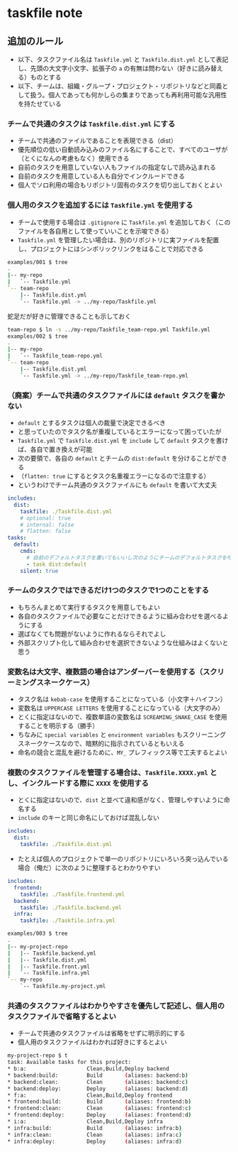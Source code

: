 # taskfile note

## 追加のルール

- 以下、タスクファイル名は `Taskfile.yml` と `Taskfile.dist.yml` として表記し、先頭の大文字小文字、拡張子の `a` の有無は問わない（好きに読み替える）ものとする
- 以下、チームは、組織・グループ・プロジェクト・リポジトリなどと同義として扱う。個人であっても何かしらの集まりであっても再利用可能な汎用性を持たせている

### チームで共通のタスクは `Taskfile.dist.yml` にする

- チームで共通のファイルであることを表現できる（dist）
- 優先順位の低い自動読み込みのファイル名にすることで、すべてのユーザが（とくになんの考慮もなく）使用できる
- 自前のタスクを用意していない人もファイルの指定なしで読み込まれる
- 自前のタスクを用意している人も自分でインクルードできる
- 個人でソロ利用の場合もリポジトリ固有のタスクを切り出しておくとよい

### 個人用のタスクを追加するには `Taskfile.yml` を使用する

- チームで使用する場合は `.gitignore` に `Taskfile.yml` を追加しておく（このファイルを各自用として使っていいことを示唆できる）
- `Taskfile.yml` を管理したい場合は、別のリポジトリに実ファイルを配置し、プロジェクトにはシンボリックリンクをはることで対応できる

```bash
examples/001 $ tree
.
|-- my-repo
|   `-- Taskfile.yml
`-- team-repo
    |-- Taskfile.dist.yml
    `-- Taskfile.yml -> ../my-repo/Taskfile.yml
```

蛇足だが好きに管理できることも示しておく

```bash
team-repo $ ln -s ../my-repo/Taskfile_team-repo.yml Taskfile.yml
examples/002 $ tree
.
|-- my-repo
|   `-- Taskfile_team-repo.yml
`-- team-repo
    |-- Taskfile.dist.yml
    `-- Taskfile.yml -> ../my-repo/Taskfile_team-repo.yml
```

### （廃案）チームで共通のタスクファイルには `default` タスクを書かない

- `default` とするタスクは個人の裁量で決定できるべき
- と思っていたのでタスク名が重複しているとエラーになって困っていたが
- `Taskfile.yml` で `Taskfile.dist.yml` を `include` して `default` タスクを書けば、各自で置き換えが可能
- 次の要領で、各自の `default` とチームの `dist:default` を分けることができる
- （`flatten: true` にするとタスク名重複エラーになるので注意する）
- というわけでチーム共通のタスクファイルにも `default` を書いて大丈夫

```yaml:Taskfile.yml
includes:
  dist:
    taskfile: ./Taskfile.dist.yml
    # optional: true
    # internal: false
    # flatten: false
tasks:
  default:
    cmds:
      # 自前のデフォルトタスクを書いてもいいし次のようにチームのデフォルトタスクを呼んでもいい
      - task dist:default
    silent: true
```

### チームのタスクではできるだけ1つのタスクで1つのことをする

- もちろんまとめて実行するタスクを用意してもよい
- 各自のタスクファイルで必要なことだけできるように組み合わせを選べるようにする
- 選ばなくても問題がないように作れるならそれでよし
- 外部スクリプト化して組み合わせを選択できないような仕組みはよくないと思う

### 変数名は大文字、複数語の場合はアンダーバーを使用する（スクリーミングスネークケース）

- タスク名は `kebab-case` を使用することになっている（小文字＋ハイフン）
- 変数名は `UPPERCASE LETTERS` を使用することになっている（大文字のみ）
- とくに指定はないので、複数単語の変数名は `SCREAMING_SNAKE_CASE` を使用することを明示する（勝手）
- ちなみに `special variables` と `environment variables` もスクリーニングスネークケースなので、暗黙的に指示されているともいえる
- 命名の競合と混乱を避けるために、`MY_` プレフィックス等で工夫するとよい

### 複数のタスクファイルを管理する場合は、`Taskfile.XXXX.yml` とし、インクルードする際に `XXXX` を使用する

- とくに指定はないので、`dist` と並べて違和感がなく、管理しやすいように命名する
- `include` のキーと同じ命名にしておけば混乱しない

```yaml:Taskfile.yml
includes:
  dist:
    taskfile: ./Taskfile.dist.yml
```

- たとえば個人のプロジェクトで単一のリポジトリにいろいろ突っ込んでいる場合（俺だ）に次のように整理するとわかりやすい

```yaml:Taskfile.dist.yml
includes:
  frontend:
    taskfile: ./Taskfile.frontend.yml
  backend:
    taskfile: ./Taskfile.backend.yml
  infra:
    taskfile: ./Taskfile.infra.yml
```

```bash
examples/003 $ tree
.
|-- my-project-repo
|   |-- Taskfile.backend.yml
|   |-- Taskfile.dist.yml
|   |-- Taskfile.front.yml
|   `-- Taskfile.infra.yml
`-- my-repo
    `-- Taskfile.my-project.yml
```

### 共通のタスクファイルはわかりやすさを優先して記述し、個人用のタスクファイルで省略するとよい

- チームで共通のタスクファイルは省略をせずに明示的にする
- 個人用のタスクファイルはわかれば好きにするとよい

```bash
my-project-repo $ t
task: Available tasks for this project:
* b:a:                   Clean,Build,Deploy backend
* backend:build:         Build       (aliases: backend:b)
* backend:clean:         Clean       (aliases: backend:c)
* backend:deploy:        Deploy      (aliases: backend:d)
* f:a:                   Clean,Build,Deploy frontend
* frontend:build:        Build       (aliases: frontend:b)
* frontend:clean:        Clean       (aliases: frontend:c)
* frontend:deploy:       Deploy      (aliases: frontend:d)
* i:a:                   Clean,Build,Deploy infra
* infra:build:           Build       (aliases: infra:b)
* infra:clean:           Clean       (aliases: infra:c)
* infra:deploy:          Deploy      (aliases: infra:d)
```
